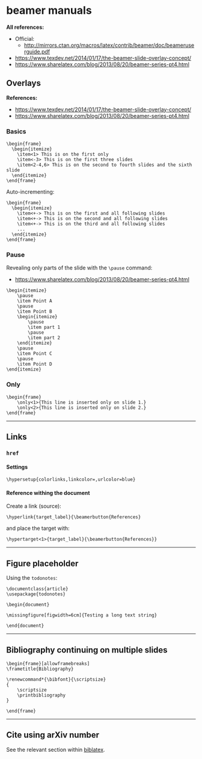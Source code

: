 # beamer manuals

**All references:**
- Official:
    - http://mirrors.ctan.org/macros/latex/contrib/beamer/doc/beameruserguide.pdf
- https://www.texdev.net/2014/01/17/the-beamer-slide-overlay-concept/
- https://www.sharelatex.com/blog/2013/08/20/beamer-series-pt4.html



## Overlays

**References:**
- https://www.texdev.net/2014/01/17/the-beamer-slide-overlay-concept/
- https://www.sharelatex.com/blog/2013/08/20/beamer-series-pt4.html


### Basics

~~~~
\begin{frame}
  \begin{itemize}
    \item<1> This is on the first only
    \item<-3> This is on the first three slides
    \item<2-4,6> This is on the second to fourth slides and the sixth slide
  \end{itemize}
\end{frame}
~~~~

Auto-incrementing:

~~~~
\begin{frame}
  \begin{itemize}
    \item<+-> This is on the first and all following slides
    \item<+-> This is on the second and all following slides
    \item<+-> This is on the third and all following slides
    ...
  \end{itemize}
\end{frame}
~~~~

### Pause

Revealing only parts of the slide with the `\pause` command:

- https://www.sharelatex.com/blog/2013/08/20/beamer-series-pt4.html

~~~~
\begin{itemize}
	\pause
	\item Point A
	\pause
	\item Point B
	\begin{itemize}
		\pause
		\item part 1
		\pause
		\item part 2
	\end{itemize}
	\pause
	\item Point C
	\pause
	\item Point D
\end{itemize}
~~~~



### Only

~~~~
\begin{frame}
	\only<1>{This line is inserted only on slide 1.}
	\only<2>{This line is inserted only on slide 2.}
\end{frame}
~~~~

-----------------------------------------------------------

## Links

### `href`

#### Settings

~~~~
\hypersetup{colorlinks,linkcolor=,urlcolor=blue}
~~~~

#### Reference withing the document

Create a link (source):

~~~~
\hyperlink{target_label}{\beamerbutton{References}
~~~~

and place the target with:

~~~~
\hypertarget<1>{target_label}{\beamerbutton{References}}
~~~~

-----------------------------------------------------------

## Figure placeholder


Using the `todonotes`:

~~~~
\documentclass{article}
\usepackage{todonotes}

\begin{document}

\missingfigure[figwidth=6cm]{Testing a long text string}

\end{document}
~~~~

-----------------------------------------------------------

## Bibliography continuing on multiple slides

~~~~
\begin{frame}[allowframebreaks]
\frametitle{Bibliography}

\renewcommand*{\bibfont}{\scriptsize}
{
    \scriptsize
    \printbibliography
}

\end{frame}
~~~~

-----------------------------------------------------------

## Cite using arXiv number

See the relevant section within [biblatex][biblatex].

[biblatex]: ../bibliography/biblatex.md
